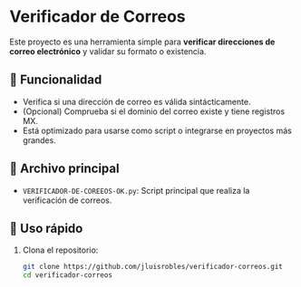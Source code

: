 # Verificador de Correos

Este proyecto es una herramienta simple para **verificar direcciones de correo electrónico** y validar su formato o existencia.

## 🧩 Funcionalidad

- Verifica si una dirección de correo es válida sintácticamente.
- (Opcional) Comprueba si el dominio del correo existe y tiene registros MX.
- Está optimizado para usarse como script o integrarse en proyectos más grandes.

## 📄 Archivo principal

- `VERIFICADOR-DE-COREEOS-OK.py`: Script principal que realiza la verificación de correos.

## 🚀 Uso rápido

1. Clona el repositorio:

   ```bash
   git clone https://github.com/jluisrobles/verificador-correos.git
   cd verificador-correos
